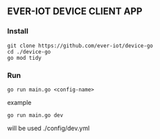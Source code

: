 ## EVER-IOT DEVICE CLIENT APP

### Install

```shell
git clone https://github.com/ever-iot/device-go
cd ./device-go
go mod tidy
```

### Run

```shell
go run main.go <config-name>
```
example
```shell
go run main.go dev
```
will be used ./config/dev.yml